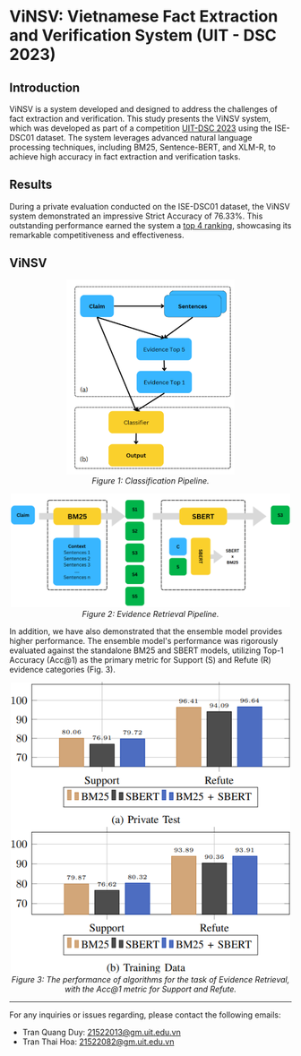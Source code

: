 # ViNSV: Vietnamese Fact Extraction and Verification System (UIT - DSC 2023)

## Introduction
ViNSV is a system developed and designed to address the challenges of fact extraction and verification. This study presents the ViNSV system, which was developed as part of a competition [UIT-DSC 2023](https://dsc.uit.edu.vn/) using the ISE-DSC01 dataset. The system leverages advanced natural language processing techniques, including BM25, Sentence-BERT, and XLM-R, to achieve high accuracy in fact extraction and verification tasks.
## Results
During a private evaluation conducted on the ISE-DSC01 dataset, the ViNSV system demonstrated an impressive Strict Accuracy of 76.33%. This outstanding performance earned the system a [top 4 ranking](https://codalab.lisn.upsaclay.fr/competitions/15497#results), showcasing its remarkable competitiveness and effectiveness.

## ViNSV
<p align="center">
    <img src="Pic/CLS.png" width="300">
        <br>
    <em>Figure 1: Classification Pipeline.</em>
</p>

<p align="center">
    <img src="Pic/Evidence Retrieval.png" width="500">
        <br>
    <em>Figure 2: Evidence Retrieval Pipeline.</em>
</p>

In addition, we have also demonstrated that the ensemble model provides higher performance. The ensemble model's performance was rigorously evaluated against the standalone BM25 and SBERT models, utilizing Top-1 Accuracy (Acc@1) as the primary metric for Support (S) and Refute (R) evidence categories (Fig. 3).

<p align="center">
    <img src="Pic/multi-stage.png" width="500">
        <br>
    <em>Figure 3: The performance of algorithms for the task of Evidence
Retrieval, with the Acc@1 metric for Support and Refute.</em>
</p>


---

For any inquiries or issues regarding, please contact the following emails:
- Tran Quang Duy: 21522013@gm.uit.edu.vn
- Tran Thai Hoa: 21522082@gm.uit.edu.vn
